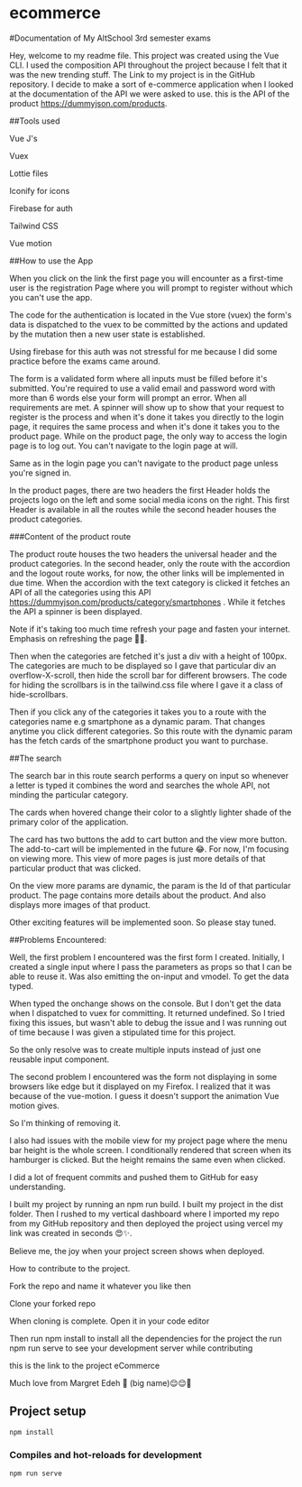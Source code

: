 # ecommerce


#Documentation of My AltSchool 3rd semester exams

Hey, welcome to my readme file. This project was created using the Vue CLI. I used the composition API throughout the project because I felt that it was the new trending stuff. The Link to my project is in the GitHub repository. I decide to make a sort of e-commerce application when I looked at the documentation of the API we were asked to use. this is the API of the product https://dummyjson.com/products.

##Tools used

Vue J's

Vuex

Lottie files

Iconify for icons

Firebase for auth

Tailwind CSS

Vue motion

##How to use the App

When you click on the link the first page you will encounter as a first-time user is the registration Page where you will prompt to register without which you can't use the app.

The code for the authentication is located in the Vue store (vuex) the form's data is dispatched to the vuex to be committed by the actions and updated by the mutation then a new user state is established.

Using firebase for this auth was not stressful for me because I did some practice before the exams came around.

The form is a validated form where all inputs must be filled before it's submitted. You're required to use a valid email and password word with more than 6 words else your form will prompt an error. When all requirements are met. A spinner will show up to show that your request to register is the process and when it's done it takes you directly to the login page, it requires the same process and when it's done it takes you to the product page. While on the product page, the only way to access the login page is to log out. You can't navigate to the login page at will.

Same as in the login page you can't navigate to the product page unless you're signed in.

In the product pages, there are two headers the first Header holds the projects logo on the left and some social media icons on the right. This first Header is available in all the routes while the second header houses the product categories.

###Content of the product route

The product route houses the two headers the universal header and the product categories. In the second header, only the route with the accordion and the logout route works, for now, the other links will be implemented in due time. When the accordion with the text category is clicked it fetches an API of all the categories using this API  https://dummyjson.com/products/category/smartphones . While it fetches the API a spinner is been displayed.

Note if it's taking too much time refresh your page and fasten your internet. Emphasis on refreshing the page 🙂😊.

Then when the categories are fetched it's just a div with a height of 100px. The categories are much to be displayed so I gave that particular div an overflow-X-scroll, then hide the scroll bar for different browsers. The code for hiding the scrollbars is in the tailwind.css file where I gave it a class of hide-scrollbars.

Then if you click any of the categories it takes you to a route with the categories name e.g smartphone as a dynamic param. That changes anytime you click different categories. So this route with the dynamic param has the fetch cards of the smartphone product you want to purchase.

##The search

The search bar in this route search performs a query on input so whenever a letter is typed it combines the word and searches the whole API, not minding the particular category.

The cards when hovered change their color to a slightly lighter shade of the primary color of the application.

The card has two buttons the add to cart button and the view more button. The add-to-cart will be implemented in the future 😂. For now, I'm focusing on viewing more. This view of more pages is just more details of that particular product that was clicked.

On the view more params are dynamic, the param is the Id of that particular product. The page contains more details about the product. And also displays more images of that product.

Other exciting features will be implemented soon. So please stay tuned.

##Problems Encountered:

Well, the first problem I encountered was the first form I created. Initially, I created a single input where I pass the parameters as props so that I can be able to reuse it. Was also emitting the on-input and vmodel. To get the data typed.

When typed the onchange shows on the console. But I don't get the data when I dispatched to vuex for committing. It returned undefined. So I tried fixing this issues, but wasn't able to debug the issue and I was running out of time because I was given a stipulated time for this project.

So the only resolve was to create multiple inputs instead of just one reusable input component.

The second problem I encountered was the form not displaying in some browsers like edge but it displayed on my Firefox. I realized that it was because of the vue-motion. I guess it doesn't support the animation Vue motion gives.

So I'm thinking of removing it.

I also had issues with the mobile view for my project page where the menu bar height is the whole screen. I conditionally rendered that screen when its hamburger is clicked. But the height remains the same even when clicked.

I did a lot of frequent commits and pushed them to GitHub for easy understanding.

I built my project by running an npm run build. I built my project in the dist folder. Then I rushed to my vertical dashboard where I imported my repo from my GitHub repository and then deployed the project using vercel my link was created in seconds 😍✨.

Believe me, the joy when your project screen shows when deployed.

How to contribute to the project.

Fork the repo and name it whatever you like then

Clone your forked repo

When cloning is complete. Open it in your code editor

Then run npm install to install all the dependencies for the project the run npm run serve to see your development server while contributing

this is the link to the project eCommerce

Much love from Margret Edeh 💜 (big name)😌😌🌝



## Project setup
```
npm install
```

### Compiles and hot-reloads for development
```
npm run serve
```
